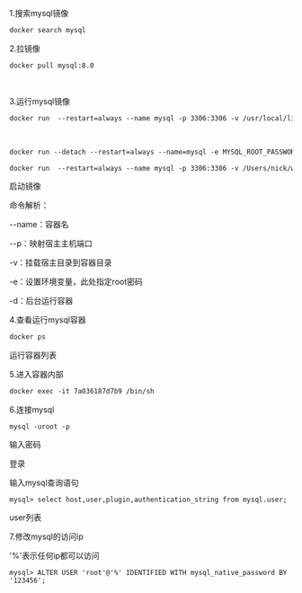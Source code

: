 1.搜索mysql镜像

```dockerfile
docker search mysql             
```

 

2.拉镜像

```dockerfile
docker pull mysql:8.0  
```

​            

3.运行mysql镜像

```dockerfile
docker run  --restart=always --name mysql -p 3306:3306 -v /usr/local/lib/data:/var/lib/mysql -v /usr/local/lib/conf.d:/etc/mysql/conf.d -e MYSQL_ROOT_PASSWORD='zmkj123!@#' -e TZ=Asia/Shanghai -d mysql:8.0    
```

​          

```dockerfile
docker run --detach --restart=always --name=mysql -e MYSQL_ROOT_PASSWORD='nick123!@#' -p 3306:3306 --volume=/Users/nick/work/lib/mysql/conf.d:/etc/mysql/conf.d \ --volume=/Users/nick/work/lib/mysql/data:/var/lib/mysql \ mysql/mysql-server:8.0
```

```dockerfile
docker run  --restart=always --name mysql -p 3306:3306 -v /Users/nick/work/lib/mysql/data:/var/lib/mysql -v /Users/nick/work/lib/mysql/conf.d:/etc/mysql/conf.d -e MYSQL_ROOT_PASSWORD='zmkj123!@#' -d mariadb
```

启动镜像

命令解析：

--name：容器名

--p：映射宿主主机端口

-v：挂载宿主目录到容器目录

-e：设置环境变量，此处指定root密码

-d：后台运行容器

4.查看运行mysql容器

```dockerfile
docker ps
```

 运行容器列表

5.进入容器内部

```dockerfile
docker exec -it 7a036187d7b9 /bin/sh        
```

6.连接mysql

```mysql
mysql -uroot -p
```

输入密码

登录

输入mysql查询语句

```mysql
mysql> select host,user,plugin,authentication_string from mysql.user;              
```

user列表

7.修改mysql的访问ip

'%'表示任何ip都可以访问

```mysql
mysql> ALTER USER 'root'@'%' IDENTIFIED WITH mysql_native_password BY '123456';         
```

​     